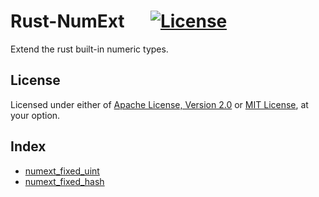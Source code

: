 # Rust-NumExt &emsp; [![License]](#license)

Extend the rust built-in numeric types.

[License]: https://img.shields.io/badge/License-MIT%2FApache--2.0-blue.svg

## License

Licensed under either of [Apache License, Version 2.0] or [MIT License], at
your option.

[Apache License, Version 2.0]: LICENSE-APACHE
[MIT License]: LICENSE-MIT

## Index

+ [numext_fixed_uint]
+ [numext_fixed_hash]

[numext_fixed_uint]: numext_fixed_uint/
[numext_fixed_hash]: numext_fixed_hash/
